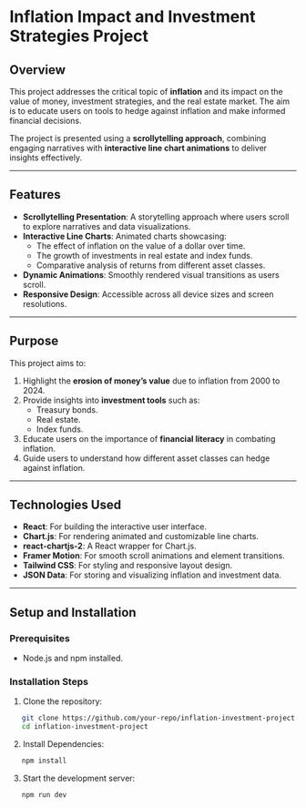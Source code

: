 # Inflation Impact and Investment Strategies Project

## Overview
This project addresses the critical topic of **inflation** and its impact on the value of money, investment strategies, and the real estate market. The aim is to educate users on tools to hedge against inflation and make informed financial decisions. 

The project is presented using a **scrollytelling approach**, combining engaging narratives with **interactive line chart animations** to deliver insights effectively.

---

## Features
- **Scrollytelling Presentation**: A storytelling approach where users scroll to explore narratives and data visualizations.
- **Interactive Line Charts**: Animated charts showcasing:
  - The effect of inflation on the value of a dollar over time.
  - The growth of investments in real estate and index funds.
  - Comparative analysis of returns from different asset classes.
- **Dynamic Animations**: Smoothly rendered visual transitions as users scroll.
- **Responsive Design**: Accessible across all device sizes and screen resolutions.

---

## Purpose
This project aims to:
1. Highlight the **erosion of money’s value** due to inflation from 2000 to 2024.
2. Provide insights into **investment tools** such as:
   - Treasury bonds.
   - Real estate.
   - Index funds.
3. Educate users on the importance of **financial literacy** in combating inflation.
4. Guide users to understand how different asset classes can hedge against inflation.

---

## Technologies Used
- **React**: For building the interactive user interface.
- **Chart.js**: For rendering animated and customizable line charts.
- **react-chartjs-2**: A React wrapper for Chart.js.
- **Framer Motion**: For smooth scroll animations and element transitions.
- **Tailwind CSS**: For styling and responsive layout design.
- **JSON Data**: For storing and visualizing inflation and investment data.

---

## Setup and Installation

### Prerequisites
- Node.js and npm installed.

### Installation Steps
1. Clone the repository:
```bash
   git clone https://github.com/your-repo/inflation-investment-project.git
   cd inflation-investment-project
```
2. Install Dependencies:
```bash
   npm install 
```
3. Start the development server:
```bash
   npm run dev
```



